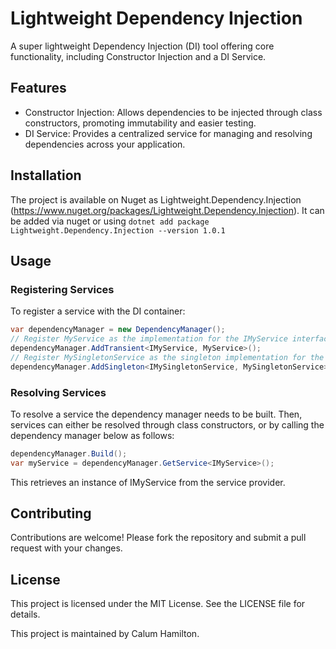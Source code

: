 # Lightweight Dependency Injection

A super lightweight Dependency Injection (DI) tool offering core functionality, including Constructor Injection and a DI Service.

## Features
- Constructor Injection: Allows dependencies to be injected through class constructors, promoting immutability and easier testing.
- DI Service: Provides a centralized service for managing and resolving dependencies across your application.
  
## Installation

The project is available on Nuget as Lightweight.Dependency.Injection (https://www.nuget.org/packages/Lightweight.Dependency.Injection).
It can be added via nuget or using `dotnet add package Lightweight.Dependency.Injection --version 1.0.1`

## Usage
### Registering Services
To register a service with the DI container:
```C#
var dependencyManager = new DependencyManager();
// Register MyService as the implementation for the IMyService interface.
dependencyManager.AddTransient<IMyService, MyService>();
// Register MySingletonService as the singleton implementation for the IMySingletonService interface.
dependencyManager.AddSingleton<IMySingletonService, MySingletonService>();
```

### Resolving Services
To resolve a service the dependency manager needs to be built. Then, services can either be resolved through class constructors, or by calling the dependency manager below as follows:
```C#
dependencyManager.Build();
var myService = dependencyManager.GetService<IMyService>();
```
This retrieves an instance of IMyService from the service provider.

## Contributing
Contributions are welcome! Please fork the repository and submit a pull request with your changes.

## License
This project is licensed under the MIT License. See the LICENSE file for details.

This project is maintained by Calum Hamilton.
